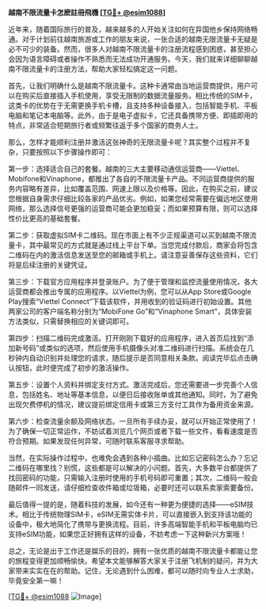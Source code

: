 **越南不限流量卡怎麽註冊飛機 [[TG💪+ @esim1088](https://t.me/s/esim1088)]**

近年来，随着国际旅行的普及，越来越多的人开始关注如何在异国他乡保持网络畅通。对于计划前往越南旅游或工作的朋友来说，一张合适的越南无限流量卡无疑是必不可少的装备。然而，很多人对越南不限流量卡的注册流程感到困惑，甚至担心会因为语言障碍或者操作不熟悉而无法成功开通服务。今天，我们就来详细聊聊越南不限流量卡的注册方法，帮助大家轻松搞定这一问题。

首先，让我们明确什么是越南不限流量卡。这种卡通常由当地运营商提供，用户可以在购买后直接插入手机使用，享受无限制的数据流量服务。相比传统的SIM卡，这类卡的优势在于无需更换手机卡槽，且支持多种设备接入，包括智能手机、平板电脑和笔记本电脑等。此外，由于是电子虚拟卡，它还具备携带方便、即插即用的特点，非常适合短期旅行者或频繁往返于多个国家的商务人士。

那么，怎样才能顺利注册并激活这张神奇的无限流量卡呢？其实整个过程并不复杂，只要按照以下步骤操作即可：

第一步：选择适合自己的套餐。越南的三大主要移动通信运营商——Viettel、Mobifone和Vinaphone，都推出了各自的不限流量卡产品。不同运营商提供的服务内容略有差异，比如覆盖范围、网速上限以及价格等。因此，在购买之前，建议您根据自身需求仔细比较各家的产品优劣。例如，如果您经常需要在偏远地区使用网络，那么选择信号更强的运营商可能会更加稳妥；而如果预算有限，则可以选择性价比更高的基础套餐。

第二步：获取虚拟SIM卡二维码。现在市面上有不少正规渠道可以买到越南不限流量卡，其中最常见的方式就是通过线上平台下单。当您完成付款后，商家会将包含二维码在内的激活信息发送至您的邮箱或手机上。请注意妥善保存这些资料，它们将是后续注册的关键凭证。

第三步：下载官方应用程序并登录账户。为了便于管理和监控流量使用情况，各大运营商都会推出专属的应用程序。以Viettel为例，您可以从App Store或Google Play搜索“Viettel Connect”下载该软件，并用收到的验证码进行初始设置。其他两家公司的客户端名称分别为“MobiFone Go”和“Vinaphone Smart”，具体安装方法类似，只需替换相应的关键词即可。

第四步：扫描二维码完成激活。打开刚刚下载好的应用程序，进入首页后找到“添加新号码”或类似的选项，然后使用手机摄像头对准二维码进行扫描。系统会在几秒钟内自动识别并处理您的请求，随后提示是否同意相关条款。阅读完毕后点击确认按钮，此时便完成了初步的激活操作。

第五步：设置个人资料并绑定支付方式。激活完成后，您还需要进一步完善个人信息，包括姓名、地址等基本信息，以便日后接收账单或其他通知。同时，为了避免出现欠费停机的情况，建议提前绑定信用卡或第三方支付工具作为备用资金来源。

第六步：检查流量余额及网络状态。一旦所有手续办妥，就可以开始正常使用了！为了确保一切正常运作，不妨试着浏览几个网页或者下载一些文件，看看速度是否符合预期。如果发现任何异常，可随时联系客服寻求帮助。

当然，在实际操作过程中，也难免会遇到各种小插曲。比如忘记密码怎么办？忘记二维码在哪里找？别慌，这些都是可以解决的小问题。首先，大多数平台都提供了找回密码的功能，只需输入注册时使用的手机号码即可重置；其次，二维码一般会随邮件一同发送，请仔细检查收件箱或垃圾箱，必要时还可以联系卖家索要备份。

最后值得一提的是，随着科技的发展，如今还有一种更为便捷的选择——eSIM技术。相比于传统物理SIM卡，eSIM无需实体卡片，可以直接嵌入到支持该功能的设备中，极大地简化了携带与更换流程。目前，许多高端智能手机和平板电脑均已支持eSIM功能，如果您正好拥有这样的设备，不妨考虑一下这种新兴方案哦！

总之，无论是出于工作还是娱乐的目的，拥有一张优质的越南不限流量卡都能让您的旅程变得更加顺畅愉快。希望本文能够解答大家关于注册飞机制的疑问，并为大家带来实实在在的帮助。记住，无论遇到什么困难，都可以随时向专业人士求助，毕竟安全第一嘛！

[[TG💪+ @esim1088](https://t.me/s/esim1088) ![Image](https://i.postimg.cc/4NQfJmqS/Snipaste-2025-05-13-00-14-12.png)]